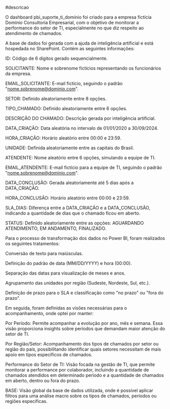 #descricao


O dashboard pbi_suporte_ti_dominio foi criado para a empresa fictícia Domínio Consultoria Empresarial, com o objetivo de monitorar a performance do setor de TI, especialmente no que diz respeito ao atendimento de chamados.


A base de dados foi gerada com a ajuda de inteligência artificial e está hospedada no SharePoint. Contém as seguintes informações:

ID: Código de 6 dígitos gerado sequencialmente.

SOLICITANTE: Nome e sobrenome fictícios representando os funcionários da empresa.

EMAIL_SOLICITANTE: E-mail fictício, seguindo o padrão "nome.sobrenome@dominio.com".

SETOR: Definido aleatoriamente entre 8 opções.

TIPO_CHAMADO: Definido aleatoriamente entre 6 opções.

DESCRIÇÃO DO CHAMADO: Descrição gerada por inteligência artificial.

DATA_CRIAÇÃO: Data aleatória no intervalo de 01/01/2020 a 30/09/2024.

HORA_CRIAÇÃO: Horário aleatório entre 00:00 e 23:59.

UNIDADE: Definida aleatoriamente entre as capitais do Brasil.

ATENDENTE: Nome aleatório entre 6 opções, simulando a equipe de TI.

EMAIL_ATENDENTE: E-mail fictício para a equipe de TI, seguindo o padrão "nome.sobrenome@dominio.com".

DATA_CONCLUSÃO: Gerada aleatoriamente até 5 dias após a DATA_CRIAÇÃO.

HORA_CONCLUSÃO: Horário aleatório entre 00:00 e 23:59.

SLA_DIAS: Diferença entre a DATA_CRIAÇÃO e a DATA_CONCLUSÃO, indicando a quantidade de dias que o chamado ficou em aberto.

STATUS: Definido aleatoriamente entre as opções: AGUARDANDO ATENDIMENTO, EM ANDAMENTO, FINALIZADO.


Para o processo de transformação dos dados no Power BI, foram realizados os seguintes tratamentos:

Conversão de texto para maiúsculas.

Definição do padrão de data (MM/DD/YYYY) e hora (00:00).

Separação das datas para visualização de meses e anos.

Agrupamento das unidades por região (Sudeste, Nordeste, Sul, etc.).

Definição de prazo para o SLA e classificação como "no prazo" ou "fora do prazo".


Em seguida, foram definidas as visões necessárias para o acompanhamento, onde optei por manter:

Por Período: Permite acompanhar a evolução por ano, mês e semana. Essa visão proporciona insights sobre períodos que demandam maior atenção do setor de TI.

Por Região/Setor: Acompanhamento dos tipos de chamados por setor ou região do país, possibilitando identificar quais setores necessitam de mais apoio em tipos específicos de chamados.

Performance do Setor de TI: Visão focada na gestão de TI, que permite monitorar a performance por colaborador, incluindo a quantidade de chamados atendidos em determinado período e a quantidade de chamados em aberto, dentro ou fora do prazo.

BASE: Visão global da base de dados utilizada, onde é possível aplicar filtros para uma análise macro sobre os tipos de chamados, períodos ou regiões específicas.